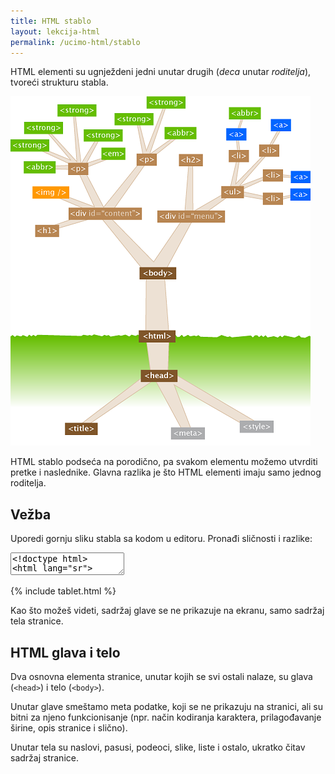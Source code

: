 ```yaml
---
title: HTML stablo
layout: lekcija-html
permalink: /ucimo-html/stablo
---
```


HTML elementi su ugnježdeni jedni unutar drugih (*deca* unutar *roditelja*), tvoreći strukturu stabla.

![dom drvo](/images/koncepti/podaci/html-stablo.png)

HTML stablo podseća na porodično, pa svakom elementu možemo utvrditi pretke i naslednike. Glavna razlika je što HTML elementi imaju samo jednog roditelja.

## Vežba

Uporedi gornju sliku stabla sa kodom u editoru. Pronađi sličnosti i razlike:

<textarea id="editor-ulaz">
<!doctype html>
<html lang="sr">

<head>
    <meta charset="UTF-8">
    <meta name="viewport" content="width=device-width">
    <meta name="description" content="Stranica o HTML stablu."/>
    <title>HTML stablo</title>
</head>

<body>

    <div id="content">

        <h1>Dobrodošli</h1>

        <img src="https://upload.wikimedia.org/wikipedia/commons/thumb/2/22/Heckert_GNU_white.svg/64px-Heckert_GNU_white.svg.png" />

        <p>HTML struktura je razgranata. <em>Deca</em> elementi se nalaze unutar roditeljskih elemenata.</p>

        <p>Na primer, ova <strong>podebljana reč</strong> se nalazi unutar drugog pasusa.</p>

    </div>

    <div id="menu">

        <h2>Učimo web development</h2>

        <ul>
            <li><a href="http://skolakoda.org/kursevi/ucimo-html">HTML</a></li>
            <li><a href="http://skolakoda.org/kursevi/ucimo-css/">CSS</a></li>
            <li><a href="http://skolakoda.org/kursevi/ucimo-javascript">Javascript</a></li>
            <li><a href="http://skolakoda.org/kursevi/ucimo-php">PHP</a></li>
        </ul>

    </div>

</body>

</html>
</textarea>

{% include tablet.html %}

Kao što možeš videti, sadržaj glave se ne prikazuje na ekranu, samo sadržaj tela stranice.

## HTML glava i telo

Dva osnovna elementa stranice, unutar kojih se svi ostali nalaze, su glava (`<head>`) i telo (`<body>`).

Unutar glave smeštamo meta podatke, koji se ne prikazuju na stranici, ali su bitni za njeno funkcionisanje (npr. način kodiranja karaktera, prilagođavanje širine, opis stranice i slično).

Unutar tela su naslovi, pasusi, podeoci, slike, liste i ostalo, ukratko čitav sadržaj stranice.
